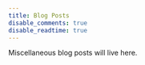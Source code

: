 ```yaml
---
title: Blog Posts
disable_comments: true
disable_readtime: true
---
```


Miscellaneous blog posts will live here.
